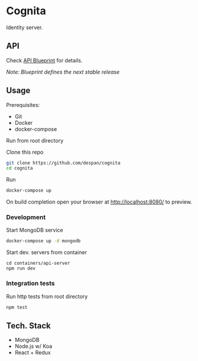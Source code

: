 # Cognita

Identity server.

## API

Check [API Blueprint](https://cognita.docs.apiary.io/) for details.

*Note: Blueprint defines the next stable release*

## Usage

Prerequisites:
- Git
- Docker
- docker-compose

Run from root directory

Clone this repo
```sh
git clone https://github.com/despan/cognita
cd cognita
```

Run
```sh
docker-compose up
```

On build completion open your browser at <http://localhost:8080/> to preview.

### Development

Start MongoDB service

```sh
docker-compose up -d mongodb
```

Start dev. servers from container

```
cd containers/api-server
npm run dev
```

### Integration tests

Run http tests from root directory

```sh
npm test
```

## Tech. Stack

- MongoDB
- Node.js w/ Koa
- React + Redux
